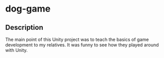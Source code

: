 # dog-game

## Description
The main point of this Unity project was to teach the basics of game development to my relatives. It was funny to see how they played around with Unity.